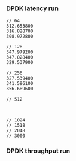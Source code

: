 ### DPDK latency run
```
// 64
312.653800
316.828700
308.972800

// 128
347.979200
347.828400
329.537900

// 256
327.539400
341.596100
356.689600

// 512



// 1024
// 1518
// 2048
// 3000

```


### DPDK throughput run
